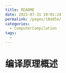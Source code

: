 ```yaml
---
title: README
date: 2022-07-31 10:01:24
permalink: /pages/18dd5e/
categories:
  - ComputerCompilation
tags:
  - 
---
```

# 编译原理概述


